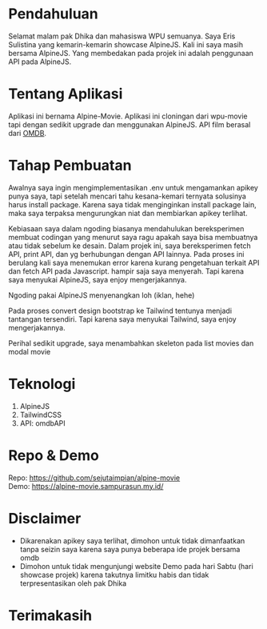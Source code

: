 # Pendahuluan

Selamat malam pak Dhika dan mahasiswa WPU semuanya. Saya Eris Sulistina yang kemarin-kemarin showcase AlpineJS. Kali ini saya masih bersama AlpineJS. Yang membedakan pada projek ini adalah penggunaan API pada AlpineJS.

# Tentang Aplikasi

Aplikasi ini bernama Alpine-Movie. Aplikasi ini cloningan dari wpu-movie tapi dengan sedikit upgrade dan menggunakan AlpineJS. API film berasal dari [OMDB](https://www.omdbapi.com/).

# Tahap Pembuatan

Awalnya saya ingin mengimplementasikan .env untuk mengamankan apikey punya saya, tapi setelah mencari tahu kesana-kemari ternyata solusinya harus install package. Karena saya tidak menginginkan install package lain, maka saya terpaksa mengurungkan niat dan membiarkan apikey terlihat.

Kebiasaan saya dalam ngoding biasanya mendahulukan bereksperimen membuat codingan yang menurut saya ragu apakah saya bisa membuatnya atau tidak sebelum ke desain. Dalam projek ini, saya bereksperimen fetch API, print API, dan yg berhubungan dengan API lainnya. Pada proses ini berulang kali saya menemukan error karena kurang pengetahuan terkait API dan fetch API pada Javascript. hampir saja saya menyerah. Tapi karena saya menyukai AlpineJS, saya enjoy mengerjakannya.

Ngoding pakai AlpineJS menyenangkan loh (iklan, hehe)

Pada proses convert design bootstrap ke Tailwind tentunya menjadi tantangan tersendiri. Tapi karena saya menyukai Tailwind, saya enjoy mengerjakannya.

Perihal sedikit upgrade, saya menambahkan skeleton pada list movies dan modal movie

# Teknologi

1. AlpineJS
1. TailwindCSS
1. API: omdbAPI

# Repo & Demo

Repo: https://github.com/sejutaimpian/alpine-movie  
Demo: https://alpine-movie.sampurasun.my.id/

# Disclaimer

- Dikarenakan apikey saya terlihat, dimohon untuk tidak dimanfaatkan tanpa seizin saya karena saya punya beberapa ide projek bersama omdb
- Dimohon untuk tidak mengunjungi website Demo pada hari Sabtu (hari showcase projek) karena takutnya limitku habis dan tidak terpresentasikan oleh pak Dhika

# Terimakasih
